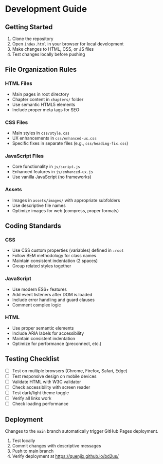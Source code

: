 # Development Guide

## Getting Started

1. Clone the repository
2. Open `index.html` in your browser for local development
3. Make changes to HTML, CSS, or JS files
4. Test changes locally before pushing

## File Organization Rules

### HTML Files
- Main pages in root directory
- Chapter content in `chapters/` folder
- Use semantic HTML5 elements
- Include proper meta tags for SEO

### CSS Files
- Main styles in `css/style.css`
- UX enhancements in `css/enhanced-ux.css`
- Specific fixes in separate files (e.g., `css/heading-fix.css`)

### JavaScript Files
- Core functionality in `js/script.js`
- Enhanced features in `js/enhanced-ux.js`
- Use vanilla JavaScript (no frameworks)

### Assets
- Images in `assets/images/` with appropriate subfolders
- Use descriptive file names
- Optimize images for web (compress, proper formats)

## Coding Standards

### CSS
- Use CSS custom properties (variables) defined in `:root`
- Follow BEM methodology for class names
- Maintain consistent indentation (2 spaces)
- Group related styles together

### JavaScript
- Use modern ES6+ features
- Add event listeners after DOM is loaded
- Include error handling and guard clauses
- Comment complex logic

### HTML
- Use proper semantic elements
- Include ARIA labels for accessibility
- Maintain consistent indentation
- Optimize for performance (preconnect, etc.)

## Testing Checklist

- [ ] Test on multiple browsers (Chrome, Firefox, Safari, Edge)
- [ ] Test responsive design on mobile devices
- [ ] Validate HTML with W3C validator
- [ ] Check accessibility with screen reader
- [ ] Test dark/light theme toggle
- [ ] Verify all links work
- [ ] Check loading performance

## Deployment

Changes to the `main` branch automatically trigger GitHub Pages deployment.

1. Test locally
2. Commit changes with descriptive messages
3. Push to main branch
4. Verify deployment at https://quenjix.github.io/bd2us/
